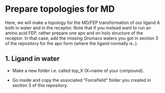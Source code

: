 # Prepare topologies for MD

Here, we will make a topology for the MD/FEP transformation of our ligand A both in water and in the receptor. Note that if you instead want to run an amino acid FEP, rather prepare one apo and on holo structure of the receptor. In that case, add the missing Gromacs waters you got in section 3 of the repository for the apo form (where the ligand normally is..).



## **1. Ligand in water**

- Make a new folder i.e. called top_X (X=name of your compound).

- Go inside and copy the associated "Forcefield" folder you created in section 3 of this repository.
